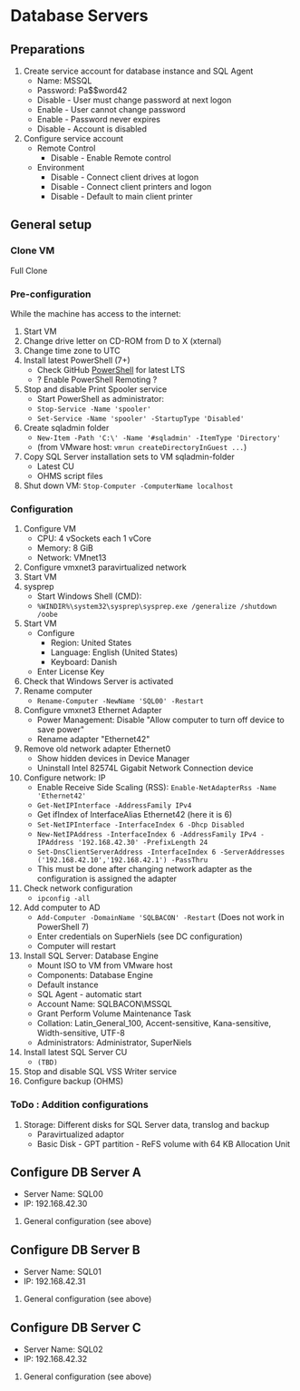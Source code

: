 # Database Servers

## Preparations

1) Create service account for database instance and SQL Agent
    * Name: MSSQL
    * Password: Pa$$word42
    * Disable - User must change password at next logon
    * Enable - User cannot change password
    * Enable - Password never expires
    * Disable - Account is disabled
1) Configure service account
    * Remote Control
      * Disable - Enable Remote control
    * Environment
      * Disable - Connect client drives at logon
      * Disable - Connect client printers and logon
      * Disable - Default to main client printer

## General setup

### Clone VM

Full Clone

### Pre-configuration

While the machine has access to the internet:

1) Start VM
1) Change drive letter on CD-ROM from D to X (xternal)
1) Change time zone to UTC
1) Install latest PowerShell (7+)
    * Check GitHub [PowerShell](https://github.com/PowerShell/PowerShell) for latest LTS
    * ? Enable PowerShell Remoting ?
1) Stop and disable Print Spooler service
    * Start PowerShell as administrator:
    * `Stop-Service -Name 'spooler'`
    * `Set-Service -Name 'spooler' -StartupType 'Disabled'`
1) Create sqladmin folder
    * `New-Item -Path 'C:\' -Name '#sqladmin' -ItemType 'Directory'`
    * (from VMware host: `vmrun createDirectoryInGuest ...`)
1) Copy SQL Server installation sets to VM sqladmin-folder
    * Latest CU
    * OHMS script files
1) Shut down VM: `Stop-Computer -ComputerName localhost`

### Configuration

1) Configure VM
    * CPU: 4 vSockets each 1 vCore
    * Memory: 8 GiB
    * Network: VMnet13
1) Configure vmxnet3 paravirtualized network
1) Start VM
1) sysprep
    * Start Windows Shell (CMD):
    * `%WINDIR%\system32\sysprep\sysprep.exe /generalize /shutdown /oobe`
1) Start VM
    * Configure
        * Region: United States
        * Language: English (United States)
        * Keyboard: Danish
    * Enter License Key
1) Check that Windows Server is activated
1) Rename computer
    * `Rename-Computer -NewName 'SQL00' -Restart`
1) Configure vmxnet3 Ethernet Adapter
    * Power Management: Disable "Allow computer to turn off device to save power"
    * Rename adapter "Ethernet42"
1) Remove old network adapter Ethernet0
    * Show hidden devices in Device Manager
    * Uninstall Intel 82574L Gigabit Network Connection device
1) Configure network: IP
    * Enable Receive Side Scaling (RSS): `Enable-NetAdapterRss -Name 'Ethernet42'`
    * `Get-NetIPInterface -AddressFamily IPv4`
    * Get ifIndex of InterfaceAlias Ethernet42 (here it is 6)
    * `Set-NetIPInterface -InterfaceIndex 6 -Dhcp Disabled`
    * `New-NetIPAddress -InterfaceIndex 6 -AddressFamily IPv4 -IPAddress '192.168.42.30' -PrefixLength 24`
    * `Set-DnsClientServerAddress -InterfaceIndex 6 -ServerAddresses ('192.168.42.10','192.168.42.1') -PassThru`
    * This must be done after changing network adapter as the configuration is assigned the adapter
1) Check network configuration
    * `ipconfig -all`
1) Add computer to AD
    * `Add-Computer -DomainName 'SQLBACON' -Restart` (Does not work in PowerShell 7)
    * Enter credentials on SuperNiels (see DC configuration)
    * Computer will restart
1) Install SQL Server: Database Engine
    * Mount ISO to VM from VMware host
    * Components: Database Engine
    * Default instance
    * SQL Agent - automatic start
    * Account Name: SQLBACON\MSSQL
    * Grant Perform Volume Maintenance Task
    * Collation: Latin_General_100, Accent-sensitive, Kana-sensitive, Width-sensitive, UTF-8
    * Administrators: Administrator, SuperNiels
1) Install latest SQL Server CU
    * `(TBD)`
1) Stop and disable SQL VSS Writer service
1) Configure backup (OHMS)

### ToDo : Addition configurations

1) Storage: Different disks for SQL Server data, translog and backup
    * Paravirtualized adaptor
    * Basic Disk - GPT partition - ReFS volume with 64 KB Allocation Unit

## Configure DB Server A

* Server Name: SQL00
* IP: 192.168.42.30

1) General configuration (see above)

## Configure DB Server B

* Server Name: SQL01
* IP: 192.168.42.31

1) General configuration (see above)

## Configure DB Server C

* Server Name: SQL02
* IP: 192.168.42.32

1) General configuration (see above)
